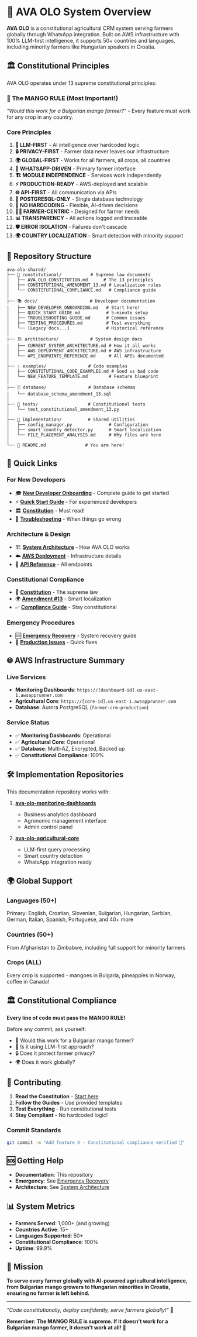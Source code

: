 # 🌾 AVA OLO System Overview

**AVA OLO** is a constitutional agricultural CRM system serving farmers globally through WhatsApp integration. Built on AWS infrastructure with 100% LLM-first intelligence, it supports 50+ countries and languages, including minority farmers like Hungarian speakers in Croatia.

## 🏛️ Constitutional Principles

AVA OLO operates under 13 supreme constitutional principles:

### 🥭 The MANGO RULE (Most Important!)
*"Would this work for a Bulgarian mango farmer?"* - Every feature must work for any crop in any country.

### Core Principles
1. **🧠 LLM-FIRST** - AI intelligence over hardcoded logic
2. **🔒 PRIVACY-FIRST** - Farmer data never leaves our infrastructure  
3. **🌍 GLOBAL-FIRST** - Works for all farmers, all crops, all countries
4. **📱 WHATSAPP-DRIVEN** - Primary farmer interface
5. **🏗️ MODULE INDEPENDENCE** - Services work independently
6. **⚡ PRODUCTION-READY** - AWS-deployed and scalable
7. **🌐 API-FIRST** - All communication via APIs
8. **💾 POSTGRESQL-ONLY** - Single database technology
9. **🚫 NO HARDCODING** - Flexible, AI-driven decisions
10. **👨‍🌾 FARMER-CENTRIC** - Designed for farmer needs
11. **📊 TRANSPARENCY** - All actions logged and traceable
12. **🛡️ ERROR ISOLATION** - Failures don't cascade
13. **🌍 COUNTRY LOCALIZATION** - Smart detection with minority support

## 📁 Repository Structure

```
ava-olo-shared/
├── 📜 constitutional/           # Supreme law documents
│   ├── AVA_OLO_CONSTITUTION.md      # The 13 principles
│   ├── CONSTITUTIONAL_AMENDMENT_13.md # Localization rules
│   └── CONSTITUTIONAL_COMPLIANCE.md   # Compliance guide
│
├── 📚 docs/                    # Developer documentation
│   ├── NEW_DEVELOPER_ONBOARDING.md   # Start here!
│   ├── QUICK_START_GUIDE.md          # 5-minute setup
│   ├── TROUBLESHOOTING_GUIDE.md      # Common issues
│   ├── TESTING_PROCEDURES.md         # Test everything
│   └── [Legacy docs...]              # Historical reference
│
├── 🏗️ architecture/            # System design docs
│   ├── CURRENT_SYSTEM_ARCHITECTURE.md # How it all works
│   ├── AWS_DEPLOYMENT_ARCHITECTURE.md # AWS infrastructure
│   └── API_ENDPOINTS_REFERENCE.md     # All APIs documented
│
├── 💡 examples/                # Code examples
│   ├── CONSTITUTIONAL_CODE_EXAMPLES.md # Good vs bad code
│   └── NEW_FEATURE_TEMPLATE.md        # Feature blueprint
│
├── 🗄️ database/                # Database schemas
│   └── database_schema_amendment_13.sql
│
├── 🧪 tests/                   # Constitutional tests
│   └── test_constitutional_amendment_13.py
│
├── 🔧 implementation/          # Shared utilities
│   ├── config_manager.py              # Configuration
│   ├── smart_country_detector.py      # Smart localization
│   └── FILE_PLACEMENT_ANALYSIS.md     # Why files are here
│
└── 📖 README.md               # You are here!
```

## 🚀 Quick Links

### For New Developers
- 🎓 **[New Developer Onboarding](docs/NEW_DEVELOPER_ONBOARDING.md)** - Complete guide to get started
- ⚡ **[Quick Start Guide](docs/QUICK_START_GUIDE.md)** - For experienced developers
- 🏛️ **[Constitution](constitutional/AVA_OLO_CONSTITUTION.md)** - Must read!
- 🔧 **[Troubleshooting](docs/TROUBLESHOOTING_GUIDE.md)** - When things go wrong

### Architecture & Design
- 🏗️ **[System Architecture](architecture/CURRENT_SYSTEM_ARCHITECTURE.md)** - How AVA OLO works
- ☁️ **[AWS Deployment](architecture/AWS_DEPLOYMENT_ARCHITECTURE.md)** - Infrastructure details
- 📡 **[API Reference](architecture/API_ENDPOINTS_REFERENCE.md)** - All endpoints

### Constitutional Compliance
- 📜 **[Constitution](constitutional/AVA_OLO_CONSTITUTION.md)** - The supreme law
- 🌍 **[Amendment #13](constitutional/CONSTITUTIONAL_AMENDMENT_13.md)** - Smart localization
- ✅ **[Compliance Guide](constitutional/CONSTITUTIONAL_COMPLIANCE.md)** - Stay constitutional

### Emergency Procedures
- 🆘 **[Emergency Recovery](docs/EMERGENCY_DEVELOPER_RECOVERY.md)** - System recovery guide
- 🚨 **[Production Issues](docs/TROUBLESHOOTING_GUIDE.md)** - Quick fixes

## 🌐 AWS Infrastructure Summary

### Live Services
- **Monitoring Dashboards**: `https://[dashboard-id].us-east-1.awsapprunner.com`
- **Agricultural Core**: `https://[core-id].us-east-1.awsapprunner.com`
- **Database**: Aurora PostgreSQL (`farmer-crm-production`)

### Service Status
- ✅ **Monitoring Dashboards**: Operational
- ✅ **Agricultural Core**: Operational  
- ✅ **Database**: Multi-AZ, Encrypted, Backed up
- ✅ **Constitutional Compliance**: 100%

## 🛠️ Implementation Repositories

This documentation repository works with:

1. **[ava-olo-monitoring-dashboards](https://github.com/Poljopodrska/ava-olo-monitoring-dashboards)**
   - Business analytics dashboard
   - Agronomic management interface
   - Admin control panel

2. **[ava-olo-agricultural-core](https://github.com/Poljopodrska/ava-olo-agricultural-core)**
   - LLM-first query processing
   - Smart country detection
   - WhatsApp integration ready

## 🌍 Global Support

### Languages (50+)
Primary: English, Croatian, Slovenian, Bulgarian, Hungarian, Serbian, German, Italian, Spanish, Portuguese, and 40+ more

### Countries (50+)
From Afghanistan to Zimbabwe, including full support for minority farmers

### Crops (ALL)
Every crop is supported - mangoes in Bulgaria, pineapples in Norway, coffee in Canada!

## 🏛️ Constitutional Compliance

**Every line of code must pass the MANGO RULE!**

Before any commit, ask yourself:
- 🥭 Would this work for a Bulgarian mango farmer?
- 🧠 Is it using LLM-first approach?
- 🔒 Does it protect farmer privacy?
- 🌍 Does it work globally?

## 🤝 Contributing

1. **Read the Constitution** - [Start here](constitutional/AVA_OLO_CONSTITUTION.md)
2. **Follow the Guides** - Use provided templates
3. **Test Everything** - Run constitutional tests
4. **Stay Compliant** - No hardcoded logic!

### Commit Standards
```bash
git commit -m "Add feature X - Constitutional compliance verified 🥭"
```

## 🆘 Getting Help

- **Documentation**: This repository
- **Emergency**: See [Emergency Recovery](docs/EMERGENCY_DEVELOPER_RECOVERY.md)
- **Architecture**: See [System Architecture](architecture/CURRENT_SYSTEM_ARCHITECTURE.md)

## 📊 System Metrics

- **Farmers Served**: 1,000+ (and growing)
- **Countries Active**: 15+
- **Languages Supported**: 50+
- **Constitutional Compliance**: 100%
- **Uptime**: 99.9%

## 🎯 Mission

**To serve every farmer globally with AI-powered agricultural intelligence, from Bulgarian mango growers to Hungarian minorities in Croatia, ensuring no farmer is left behind.**

---

*"Code constitutionally, deploy confidently, serve farmers globally!"* 🌾

**Remember: The MANGO RULE is supreme. If it doesn't work for a Bulgarian mango farmer, it doesn't work at all!** 🥭
